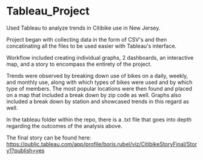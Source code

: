 # Tableau_Project
Used Tableau to analyze trends in Citibike use in New Jersey. 

Project began with collecting data in the form of CSV's and then concatinating all the files to be used easier with Tableau's interface. 

Workflow included creating individual graphs, 2 dashboards, an interactive map, and a story to encompass the entirety of the project. 

Trends were observed by breaking down use of bikes on a daily, weekly, and monthly use, along with which types of bikes were used and by which type of members. 
The most popular locations were then found and placed on a map that included a break down by zip code as well. Graphs also included a break down by station and showcased trends in this regard as well. 

In the tableau folder within the repo, there is a .txt file that goes into depth regarding the outcomes of the analysis above.

The final story can be found here:
https://public.tableau.com/app/profile/boris.rubel/viz/CitibikeStoryFinal/Story1?publish=yes
